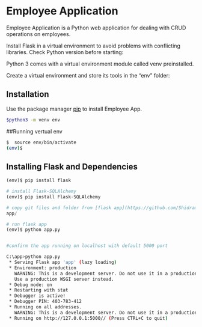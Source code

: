 
# Employee Application

Employee Application is a Python web application for dealing with CRUD operations on employees.

Install Flask in a virtual environment to avoid problems with conflicting libraries. Check Python version before starting:

Python 3 comes with a virtual environment module called venv preinstalled.


Create a virtual environment and store its tools in the “env” folder:

## Installation

Use the package manager [pip](https://pip.pypa.io/en/stable/) to install Employee App.

```bash
$python3 -m venv env
```

##Running vertual env
```bash
$  source env/bin/activate
(env)$ 
```

## Installing Flask and Dependencies

```python
(env)$ pip install flask

# install Flask-SQLAlchemy
(env)$ pip install Flask-SQLAlchemy

# copy git files and folder from [flask app](https://github.com/Shidram/Interactions.git) inside virtual environment
app/

# run flask app
(env)$ python app.py
```

```bash

#confirm the app running on localhost with default 5000 port

C:\app>python app.py
 * Serving Flask app 'app' (lazy loading)
 * Environment: production
   WARNING: This is a development server. Do not use it in a production deployment.
   Use a production WSGI server instead.
 * Debug mode: on
 * Restarting with stat
 * Debugger is active!
 * Debugger PIN: 403-783-412
 * Running on all addresses.
   WARNING: This is a development server. Do not use it in a production deployment.
 * Running on http://127.0.0.1:5000// (Press CTRL+C to quit)
```
